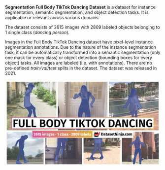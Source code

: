 **Segmentation Full Body TikTok Dancing Dataset** is a dataset for instance segmentation, semantic segmentation, and object detection tasks. It is applicable or relevant across various domains. 

The dataset consists of 2615 images with 2809 labeled objects belonging to 1 single class (*dancing person*).

Images in the Full Body TikTok Dancing dataset have pixel-level instance segmentation annotations. Due to the nature of the instance segmentation task, it can be automatically transformed into a semantic segmentation (only one mask for every class) or object detection (bounding boxes for every object) tasks. All images are labeled (i.e. with annotations). There are no pre-defined <i>train/val/test</i> splits in the dataset. The dataset was released in 2021.

<img src="https://github.com/dataset-ninja/full-body-tiktok-dancing-dataset/raw/main/visualizations/poster.png">
